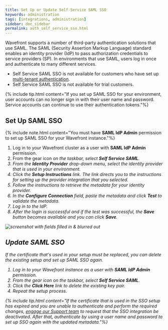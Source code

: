 ```yaml
---
title: Set Up or Update Self-Service SAML SSO
keywords: administration
tags: [integrations, administration]
sidebar: doc_sidebar
permalink: auth_self_service_sso.html
---
```


Wavefront supports a number of third-party authentication solutions that use SAML. The SAML (Security Assertion Markup Language) standard enables an identity provider (IdP) to pass authorization credentials to service providers (SP). In environments that use SAML, users log in once and authenticate to many different services.

* Self Service SAML SSO is not available for customers who have set up [multi-tenant authentication](authentication.html#multi-tenant-authentication).
* Self Service SAML SSO is not available for trial customers.

{% include tip.html content="If you set up SAML SSO for your environment, user accounts can no longer sign in with their user name and password. Service accounts can continue to use their authentication tokens."%}


## Set Up SAML SSO

{% include note.html content="You must have **SAML IdP Admin** permission to set up SAML SSO for your Wavefront instance."%}

1. Log in to your Wavefront cluster as a user with **SAML IdP Admin** permission.
2. From the gear icon <i class="fa fa-cog"/> on the taskbar, select **Self Service SAML**.
3. From the **Identity Provider** drop-down menu, select the identity provider that is used in your environment.
4. Click the **Setup Instructions** link. The link directs you to the instructions for setting up the provider integration that you selected.
5. Follow the instructions to retrieve the metadata for your identity provider.
6. In the **Configure Connection** field, paste the metadata and click **Test** to validate the metadata.
7. Log in to the IdP.
7. After the login is successful and if the test was successful, the **Save** button becomes available and you can click **Save**.

![screenshot with fields filled in & blurred out](images/self_service_sso.png)


## Update SAML SSO

If the certificate that's used in your setup must be replaced, you can delete the existing setup and set up SAML SSO again.

1. Log in to your Wavefront instance as a user with **SAML IdP Admin** permission.
2. From the gear icon <i class="fa fa-cog"/> on the taskbar, select **Self Service SAML**.
3. Click the **Click Here** link to delete the existing key pair.
4. Repeat the setup process.

{% include tip.html content="If the certificate that is used in the SSO setup has expired and you are unable to authenticate and perform the required changes, [engage our Support team](wavefront_support_feedback.html#support) to request that the SSO integration be deactivated. After that, authenticate by using a user name and password to set up SSO again with the updated metadata."%}

<!---
## FedRAMP Certification of Different Providers

The different SAML providers have the following FedRAMP certification:

* ADFS – FedRAMP High.
* G-Suite – FedRAMP Moderate.
* Okta – FedRAMP Moderate.
* WorkSpaceOne - FedRAMP Moderate.
* OneLogin – No FedRAMP compliance.

--->
